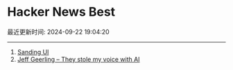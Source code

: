 # Hacker News Best

最近更新时间: 2024-09-22 19:04:20

--- 
1. [Sanding UI](https://blog.jim-nielsen.com/2024/sanding-ui/) 
2. [Jeff Geerling – They stole my voice with AI](https://www.jeffgeerling.com/blog/2024/they-stole-my-voice-ai) 
